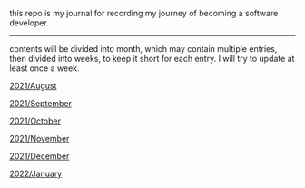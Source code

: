 this repo is my journal for recording my journey of becoming a software developer.

---

contents will be divided into month, which may contain multiple entries, then divided into weeks, to keep it short for each entry. I will try to update at least once a week.

[2021/August](/2021/2108.md)

[2021/September](/2021/2109.md)

[2021/October](/2021/2110.md)

[2021/November](/2021/2111.md)

[2021/December](/2021/2112.md)

[2022/January](/2022/2201.md)
